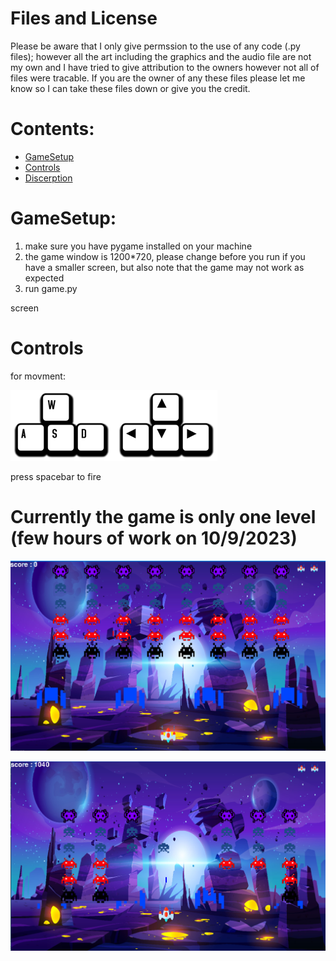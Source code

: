 # Files and License

Please be aware that I only give permssion to the use of any code (.py files); however all the art
including the graphics and the audio file are not my own and I have tried to give attribution to the owners
however not all of files were tracable.
If you are the owner of any these files please let me know so I can take these files down or give you the credit.

# Contents:

- [GameSetup](#GameSetup)
- [Controls](#Controls)
- [Discerption](#Currently)



# GameSetup:

1. make sure you have pygame installed on your machine
2. the game window is 1200*720, please change before you run if you have a smaller screen, but also note that the game may not work as expected   
4. run game.py

screen

# Controls

for movment:

![movment_controls](https://github.com/A-AboElnaga/small_projects/blob/main/SpaceInvaders/movment_controls.png)

press spacebar to fire


# Currently the game is only one level (few hours of work on 10/9/2023)

![Screenshot1](https://github.com/A-AboElnaga/small_projects/blob/main/SpaceInvaders/Screenshot1.png)

![Screenshot2](https://github.com/A-AboElnaga/small_projects/blob/main/SpaceInvaders/Screenshot2.png)

